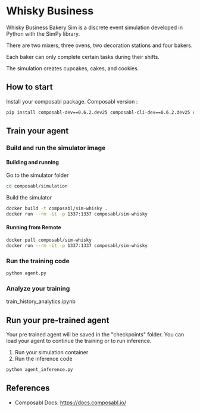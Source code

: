 # Whisky Business

Whisky Business Bakery Sim is a discrete event simulation developed in Python with the SimPy library.

There are two mixers, three ovens, two decoration stations and four bakers.

Each baker can only complete certain tasks during their shifts.

The simulation creates cupcakes, cakes, and cookies.

## How to start

Install your composabl package.
Composabl version :

```bash
pip install composabl-dev==0.6.2.dev25 composabl-cli-dev==0.6.2.dev25 composabl-core-dev==0.6.2.dev25 composabl-train-dev==0.6.2.dev25
```

## Train your agent

### Build and run the simulator image

#### Building and running

Go to the simulator folder

```bash
cd composabl/simulation
```

Build the simulator

```bash
docker build -t composabl/sim-whisky .
docker run --rm -it -p 1337:1337 composabl/sim-whisky
```

#### Running from Remote

```bash
docker pull composabl/sim-whisky
docker run --rm -it -p 1337:1337 composabl/sim-whisky
```

### Run the training code

```bash
python agent.py
```

### Analyze your training

train_history_analytics.ipynb 

## Run your pre-trained agent

Your pre trained agent will be saved in the "checkpoints" folder. You can load your agent to continue the training or to run inference.

1. Run your simulation container
2. Run the inference code

```bash
python agent_inference.py
```


## References
- Composabl Docs: https://docs.composabl.io/
